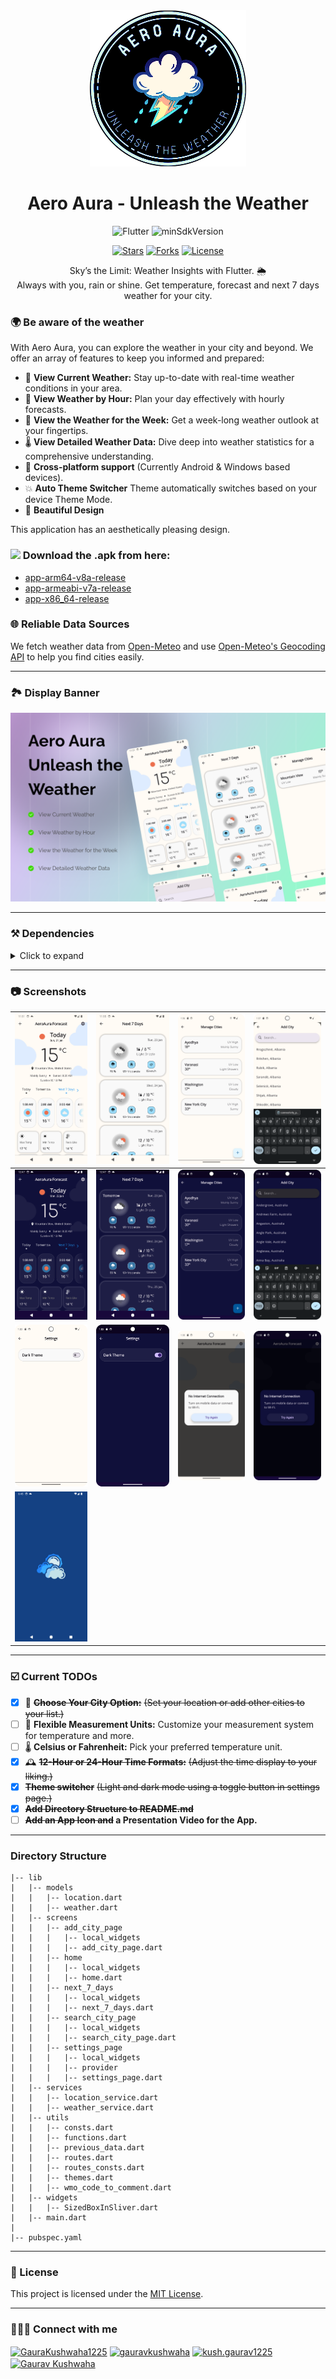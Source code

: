 <div align="center">
   <img width="250" height="250" src="readme_assets/circular_banner.png"/>
   <h1>Aero Aura - Unleash the Weather</h1>
</div>
<div align="center">

![Flutter](https://img.shields.io/badge/Platform-Flutter-blue)
![minSdkVersion](https://img.shields.io/badge/minSdkVersion-16-green.svg)

<p align='center'>
 <p align='center'>
    <a href='https://github.com/Gaurav-Kushwaha-1225/AeroAura/stargazers'><img alt='Stars' src='https://img.shields.io/github/stars/Gaurav-Kushwaha-1225/AeroAura?color=abc0d3'/></a>
    <a href='https://github.com/Gaurav-Kushwaha-1225/AeroAura/forks'><img alt='Forks' src='https://img.shields.io/github/forks/Gaurav-Kushwaha-1225/AeroAura?color=abc0d3'/></a>
    <a href='https://github.com/Gaurav-Kushwaha-1225/AeroAura/blob/master/LICENSE'><img alt='License' src='https://img.shields.io/github/license/Gaurav-Kushwaha-1225/AeroAura?color=abc0d3'/></a>
 </p>
</p>
</div>

<p align='center'> Sky’s the Limit: Weather Insights with Flutter. 🌦️<br> Always with you, rain or shine. Get temperature, forecast and next 7 days weather for your city. </p>

### 🌍 Be aware of the weather

With Aero Aura, you can explore the weather in your city and beyond. We offer an array of features to keep you informed and prepared:

- 🌟 **View Current Weather:** Stay up-to-date with real-time weather conditions in your area.
- 🌅 **View Weather by Hour:** Plan your day effectively with hourly forecasts.
- 📆 **View the Weather for the Week:** Get a week-long weather outlook at your fingertips.
- 🌡️ **View Detailed Weather Data:** Dive deep into weather statistics for a comprehensive understanding.
- 📲 **Cross-platform support** (Currently Android & Windows based devices).
- 💥 **Auto Theme Switcher** Theme automatically switches based on your device Theme Mode.
- 🎨 **Beautiful Design**

This application has an aesthetically pleasing design.

### <img width="35" src="https://logolook.net/wp-content/uploads/2021/07/Android-Emblem.png"/> Download the .apk from here:
- [app-arm64-v8a-release](readme_assets/app-arm64-v8a-release.apk)
- [app-armeabi-v7a-release](readme_assets/app-armeabi-v7a-release.apk)
- [app-x86_64-release](readme_assets/app-x86_64-release.apk)

### 🌐 Reliable Data Sources

We fetch weather data from [Open-Meteo](https://open-meteo.com/en/docs) and use [Open-Meteo's Geocoding API](https://open-meteo.com/en/docs/geocoding-api) to help you find cities easily.

---

### 🏞️ Display Banner

<div align="center">
  <img src="readme_assets/Figma Community.png" width="800"/>
</div>

---

### ⚒️ Dependencies

<details>
     <summary> Click to expand </summary>
     
* [http](https://pub.dev/packages/http)
* [geolocator](https://pub.dev/packages/geolocator)
* [geocoding](https://pub.dev/packages/geocoding)
* [intl](https://pub.dev/packages/intl)
* [go_router](https://pub.dev/packages/go_router)
* [page_transition](https://pub.dev/packages/page_transition)
* [shared_preferences](https://pub.dev/packages/shared_preferences/versions/2.2.2)
* [sqflite](https://pub.dev/packages/sqflite/versions/2.3.2)
* [provider](https://pub.dev/packages/provider/versions/6.1.2)
* [country_state_city](https://pub.dev/packages/country_state_city/versions/0.1.6)
* [connectivity_plus](https://pub.dev/packages/connectivity_plus/versions/3.0.3)
     
</details>

---

### 📷 Screenshots

| <img src="readme_assets/dashboard.png"/>      | <img src="readme_assets/nextweek.png"/>      | <img src="readme_assets/addcity.png"/>      | <img src="readme_assets/searchcity.png"/>      |
| --------------------------------------------- | -------------------------------------------- | ------------------------------------------- | ---------------------------------------------- |
| <img src="readme_assets/dashboard_dark.png"/> | <img src="readme_assets/nextweek_dark.png"/> | <img src="readme_assets/addcity_dark.png"/> | <img src="readme_assets/searchcity_dark.png"/> |
| <img src="readme_assets/setting.png"/>        | <img src="readme_assets/setting_dark.png"/>  | <img src="readme_assets/internetcheck.png"/>       | <img src="readme_assets/internetcheck_dark.png"/>        |
| <img src="readme_assets/splash.png"/>        |

---

### ☑️ Current TODOs

- [X] 🌆 **~~Choose Your City Option:~~** ~~(Set your location or add other cities to your list.)~~
- [ ] 🧮 **Flexible Measurement Units:** Customize your measurement system for temperature and more.
- [ ] 🌡️ **Celsius or Fahrenheit:** Pick your preferred temperature unit.
- [X] 🕰️ **~~12-Hour or 24-Hour Time Formats:~~** ~~(Adjust the time display to your liking.)~~
- [X] **~~Theme switcher~~** ~~(Light and dark mode using a toggle button in settings page.)~~
- [X] **~~Add Directory Structure to README.md~~**
- [ ] **~~Add an App Icon and~~ a Presentation Video for the App.**

---

### Directory Structure
  
```
|-- lib
|   |-- models
|   |   |-- location.dart
|   |   |-- weather.dart
|   |-- screens
|   |   |-- add_city_page
|   |   |   |-- local_widgets
|   |   |   |-- add_city_page.dart
|   |   |-- home
|   |   |   |-- local_widgets
|   |   |   |-- home.dart
|   |   |-- next_7_days
|   |   |   |-- local_widgets
|   |   |   |-- next_7_days.dart
|   |   |-- search_city_page
|   |   |   |-- local_widgets
|   |   |   |-- search_city_page.dart
|   |   |-- settings_page
|   |   |   |-- local_widgets
|   |   |   |-- provider
|   |   |   |-- settings_page.dart
|   |-- services
|   |   |-- location_service.dart
|   |   |-- weather_service.dart
|   |-- utils
|   |   |-- consts.dart
|   |   |-- functions.dart
|   |   |-- previous_data.dart
|   |   |-- routes.dart
|   |   |-- routes_consts.dart
|   |   |-- themes.dart
|   |   |-- wmo_code_to_comment.dart
|   |-- widgets
|   |   |-- SizedBoxInSliver.dart
|   |-- main.dart
|
|-- pubspec.yaml
```

---

### 📃 License

This project is licensed under the [MIT License](./LICENSE).

---

### 👨🏻‍💻 Connect with me

<p align="left">
   
<a href="https://twitter.com/GauravKush1225" target="blank"><img align="center" src="https://raw.githubusercontent.com/rahuldkjain/github-profile-readme-generator/master/src/images/icons/Social/twitter.svg" alt="GauraKushwaha1225" height="30" width="40" /></a>
<a href="https://www.linkedin.com/in/gaurav-kushwaha-330a39251/" target="blank"><img align="center" src="https://raw.githubusercontent.com/rahuldkjain/github-profile-readme-generator/master/src/images/icons/Social/linked-in-alt.svg" alt="gauravkushwaha" height="30" width="40" /></a>
<a href="https://www.instagram.com/kush.gaurav12/" target="blank"><img align="center" src="https://raw.githubusercontent.com/rahuldkjain/github-profile-readme-generator/master/src/images/icons/Social/instagram.svg" alt="kush.gaurav1225" height="30" width="40" /></a>
<a href="https://www.youtube.com/@gauravkushwaha7207" target="blank"><img align="center" src="https://raw.githubusercontent.com/rahuldkjain/github-profile-readme-generator/master/src/images/icons/Social/youtube.svg" alt="Gaurav Kushwaha" height="30" width="40" /></a>

</p>
